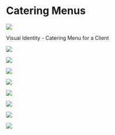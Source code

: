 # Catering Menus

![](z-Attachments/Behance%20Thumbnails-03.jpg)

Visual Identity - Catering Menu for a Client

![](z-Attachments/Blessedweng%20Menu%20-1.jpg)

![](z-Attachments/Blessedweng%20Menu%20-2.jpg)

![](z-Attachments/Blessedweng%20Menu%20-3.jpg)

![](z-Attachments/Blessedweng%20Menu%20-4.jpg)

![](z-Attachments/Blessedweng%20Menu%20-5.jpg)

![](z-Attachments/Blessedweng%20Menu%20-6.jpg)

![](z-Attachments/Blessedweng%20Menu%20-7.jpg)

![](z-Attachments/Blessedweng%20Menu%20-8.jpg)

